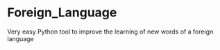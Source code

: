 # Foreign_Language
Very easy Python tool to improve the learning of new words of a foreign language
